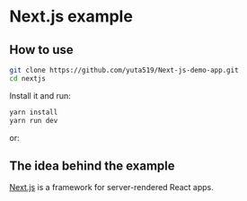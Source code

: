 # Next.js example

## How to use

```sh
git clone https://github.com/yuta519/Next-js-demo-app.git
cd nextjs
```

Install it and run:

```sh
yarn install
yarn run dev
```

or:

<!-- [![Edit on CodeSandbox](https://codesandbox.io/static/img/play-codesandbox.svg)](https://codesandbox.io/s/github/mui-org/material-ui/tree/master/examples/nextjs)
 -->
## The idea behind the example

[Next.js](https://github.com/zeit/next.js) is a framework for server-rendered React apps.
